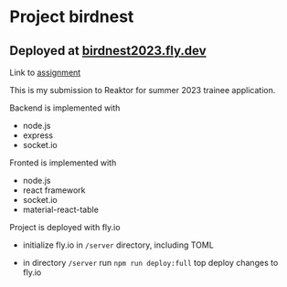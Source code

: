 # Project birdnest 

## Deployed at [birdnest2023.fly.dev](https://birdnest2023.fly.dev/)

Link to [assignment](https://assignments.reaktor.com/birdnest/)

This is my submission to Reaktor for summer 2023 trainee application.

Backend is implemented with 
- node.js 
- express 
- socket.io

Fronted is implemented with
- node.js 
- react framework
- socket.io
- material-react-table

Project is deployed with fly.io 
- initialize fly.io in `/server` directory, including TOML

- in directory `/server` run  ```npm run deploy:full``` top deploy changes to fly.io
